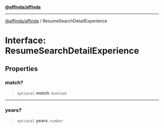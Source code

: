 [**@affinda/affinda**](../README.md)

***

[@affinda/affinda](../globals.md) / ResumeSearchDetailExperience

# Interface: ResumeSearchDetailExperience

## Properties

### match?

> `optional` **match**: `boolean`

***

### years?

> `optional` **years**: `number`

